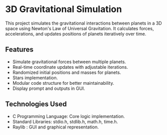 # 3D Gravitational Simulation
This project simulates the gravitational interactions between planets in a 3D space using Newton's Law of Universal Gravitation. It calculates forces, accelerations, and updates positions of planets iteratively over time.

## Features
- Simulate gravitational forces between multiple planets.
- Real-time coordinate updates with adjustable iterations.
- Randomized initial positions and masses for planets.
- Stars implementation.
- Modular code structure for better maintainability.
- Display prompt and outputs in GUI.

## Technologies Used
- C Programming Language: Core logic implementation.
- Standard Libraries: stdio.h, stdlib.h, math.h, time.h.
- Raylib : GUI and graphical representation.
